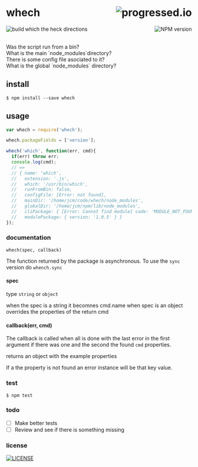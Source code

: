 # whech [<img alt="progressed.io" src="http://progressed.io/bar/50" align="right"/>](https://github.com/fehmicansaglam/progressed.io)

[<img alt="build" src="http://img.shields.io/travis/stringparser/whech/master.svg?style=flat-square" align="left"/>](https://travis-ci.org/stringparser/whech/builds)
[<img alt="NPM version" src="http://img.shields.io/npm/v/whech.svg?style=flat-square" align="right"/>](http://www.npmjs.org/package/whech)

which the heck directions

<br>
Was the script run from a bin? <br>
What is the main `node_modules`directory?<br>
There is some config file asociated to it?<br>
What is the global `node_modules` directory?<br>

## install

    $ npm install --save whech

## usage 

```javascript
var whech = require('whech');

whech.packageFields = ['version'];

whech('which', function(err, cmd){
  if(err) throw err;
  console.log(cmd);
  // =>
  // { name: 'which',
  //   extension: '.js',
  //   which: '/usr/bin/which',
  //   runFromBin: false,
  //   configFile: [Error: not found],
  //   mainDir: '/home/jcm/code/whech/node_modules',
  //   globalDir: '/home/jcm/npm/lib/node_modules',
  //   cliPackage: { [Error: Cannot find module] code: 'MODULE_NOT_FOUND' },
  //   modulePackage: { version: '1.0.5' } }
});
```


### documentation

`whech(spec, callback)`

The function returned by the package is asynchronous. To use the `sync` version do `whench.sync`

#### spec 
type `string` or `object`

when the spec is  a string it becomnes cmd.name
when spec is an object overrides the properties of the return cmd

#### callback(err, cmd)

The callback is called when all is done with the last error in the first argument if there was one and the second the found `cmd` properties.

returns an object with the example properties

If a the property is not found an error instance will be that key value.

### test

    $ npm test

### todo

 - [ ] Make better tests
 - [ ] Review and see if there is something missing

### license

[<img alt="LICENSE" src="http://img.shields.io/npm/l/whech.svg?style=flat-square"/>](http://opensource.org/licenses/MIT)
